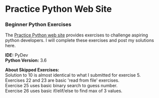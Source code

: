# Practice Python Web Site  
### Beginner Python Exercises  
The [Practice Python web site](http://www.practicepython.org/) provides exercises to challenge aspiring python developers. I will complete these exercises and post my solutions here.  
  
**IDE:** PyDev  
**Python Version:** 3.6

**About Skipped Exercises:**  
Solution to 10 is almost identical to what I submitted for exercise 5.  
Exercises 22 and 23 are basic 'read from file' exercises.  
Exercise 25 uses basic binary search to guess number.  
Exercise 26 uses basic if/elif/else to find max of 3 values.

